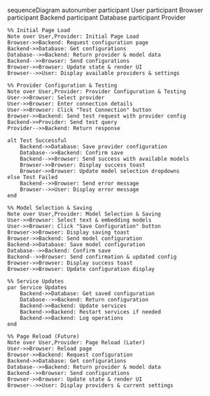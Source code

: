 sequenceDiagram
    autonumber
    participant User
    participant Browser
    participant Backend
    participant Database
    participant Provider
    
    %% Initial Page Load
    Note over User,Provider: Initial Page Load
    Browser->>Backend: Request configuration page
    Backend->>Database: Get configurations
    Database-->>Backend: Return provider & model data
    Backend-->>Browser: Send configurations
    Browser->>Browser: Update state & render UI
    Browser-->>User: Display available providers & settings
    
    %% Provider Configuration & Testing
    Note over User,Provider: Provider Configuration & Testing
    User->>Browser: Select provider
    User->>Browser: Enter connection details
    User->>Browser: Click "Test Connection" button
    Browser->>Backend: Send test request with provider config
    Backend->>Provider: Send test query
    Provider-->>Backend: Return response
    
    alt Test Successful
        Backend->>Database: Save provider configuration
        Database-->>Backend: Confirm save
        Backend-->>Browser: Send success with available models
        Browser->>Browser: Display success toast
        Browser->>Browser: Update model selection dropdowns
    else Test Failed
        Backend-->>Browser: Send error message
        Browser-->>User: Display error message
    end
    
    %% Model Selection & Saving
    Note over User,Provider: Model Selection & Saving
    User->>Browser: Select text & embedding models
    User->>Browser: Click "Save Configuration" button
    Browser->>Browser: Display saving toast
    Browser->>Backend: Send model configuration
    Backend->>Database: Save model configuration
    Database-->>Backend: Confirm save
    Backend-->>Browser: Send confirmation & updated config
    Browser->>Browser: Display success toast
    Browser->>Browser: Update configuration display
    
    %% Service Updates
    par Service Updates
        Backend->>Database: Get saved configuration
        Database-->>Backend: Return configuration
        Backend->>Backend: Update services
        Backend->>Backend: Restart services if needed
        Backend->>Backend: Log operations
    end
    
    %% Page Reload (Future)
    Note over User,Provider: Page Reload (Later)
    User->>Browser: Reload page
    Browser->>Backend: Request configuration
    Backend->>Database: Get configurations
    Database-->>Backend: Return provider & model data
    Backend-->>Browser: Send configurations
    Browser->>Browser: Update state & render UI
    Browser-->>User: Display providers & current settings